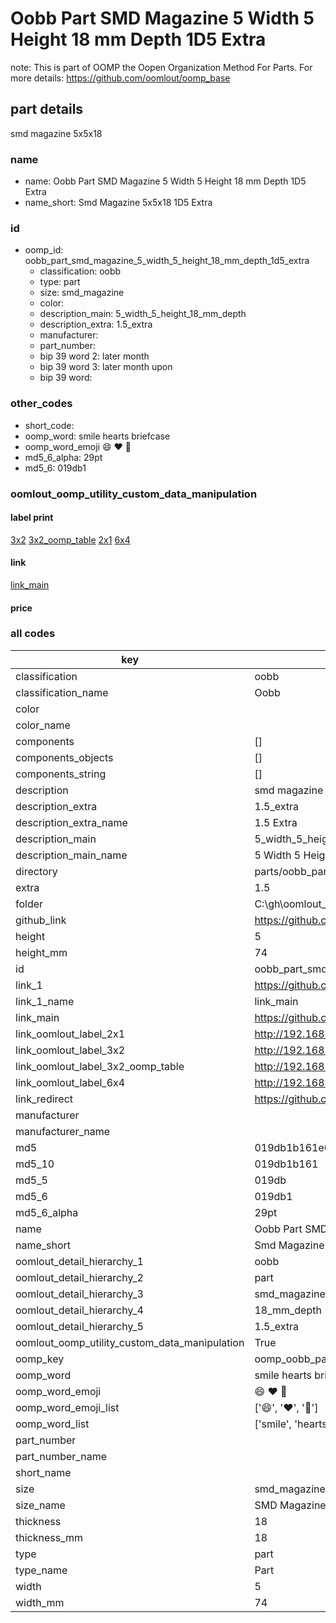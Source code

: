 # Oobb Part SMD Magazine 5 Width 5 Height 18 mm Depth 1D5 Extra  

note: This is part of OOMP the Oopen Organization Method For Parts. For more details: https://github.com/oomlout/oomp_base

##  part details
  



smd magazine 5x5x18



### name
* name: Oobb Part SMD Magazine 5 Width 5 Height 18 mm Depth 1D5 Extra
* name_short: Smd Magazine 5x5x18 1D5 Extra
### id
* oomp_id: oobb_part_smd_magazine_5_width_5_height_18_mm_depth_1d5_extra
  * classification: oobb
  * type: part
  * size: smd_magazine
  * color: 
  * description_main: 5_width_5_height_18_mm_depth
  * description_extra: 1.5_extra
  * manufacturer: 
  * part_number: 
  * bip 39 word 2: later month
  * bip 39 word 3: later month upon
  * bip 39 word: 

### other_codes
* short_code: 
* oomp_word: smile hearts briefcase
* oomp_word_emoji :smile: :hearts: :briefcase:
* md5_6_alpha: 29pt
* md5_6: 019db1






### oomlout_oomp_utility_custom_data_manipulation
#### label print
[3x2](http://192.168.1.245:1112/?label=oomp%2029pt)
[3x2_oomp_table](http://192.168.1.108:1112/?label=oomp%2029pt)
[2x1](http://192.168.1.242:1112/?label=oomp%2029pt)
[6x4](http://192.168.1.55:1112/?label=oomp%2029pt)    

#### link

[link_main](https://github.com/oomlout/oomlout_oobb_version_4_generated_parts/tree/main/navigation_oomp/oobb/part/smd_magazine/5_width_5_height_18_mm_depth/1.5_extra/part)                              

#### price







### all codes 
| key | value |  
| --- | --- |  
| classification | oobb |  
| classification_name | Oobb |  
| color |  |  
| color_name |  |  
| components | [] |  
| components_objects | [] |  
| components_string | [] |  
| description | smd magazine 5x5x18 |  
| description_extra | 1.5_extra |  
| description_extra_name | 1.5 Extra |  
| description_main | 5_width_5_height_18_mm_depth |  
| description_main_name | 5 Width 5 Height 18 mm Depth |  
| directory | parts/oobb_part_smd_magazine_5_width_5_height_18_mm_depth_1d5_extra |  
| extra | 1.5 |  
| folder | C:\gh\oomlout_oobb_version_4_generated_parts\parts\oobb_part_smd_magazine_5_width_5_height_18_mm_depth_1d5_extra |  
| github_link | https://github.com/oomlout/oomlout_oomp_part_src/tree/main/parts/oobb_part_smd_magazine_5_width_5_height_18_mm_depth_1d5_extra |  
| height | 5 |  
| height_mm | 74 |  
| id | oobb_part_smd_magazine_5_width_5_height_18_mm_depth_1d5_extra |  
| link_1 | https://github.com/oomlout/oomlout_oobb_version_4_generated_parts/tree/main/navigation_oomp/oobb/part/smd_magazine/5_width_5_height_18_mm_depth/1.5_extra/part |  
| link_1_name | link_main |  
| link_main | https://github.com/oomlout/oomlout_oobb_version_4_generated_parts/tree/main/navigation_oomp/oobb/part/smd_magazine/5_width_5_height_18_mm_depth/1.5_extra/part |  
| link_oomlout_label_2x1 | http://192.168.1.242:1112/?label=oomp%2029pt |  
| link_oomlout_label_3x2 | http://192.168.1.245:1112/?label=oomp%2029pt |  
| link_oomlout_label_3x2_oomp_table | http://192.168.1.108:1112/?label=oomp%2029pt |  
| link_oomlout_label_6x4 | http://192.168.1.55:1112/?label=oomp%2029pt |  
| link_redirect | https://github.com/oomlout/oomlout_oobb_version_4_generated_parts/tree/main/parts/oobb_smd_magazine_05_05_18_nm_16_mm_tape_width_1_5_mm_tape_thickness_ex_1d5 |  
| manufacturer |  |  
| manufacturer_name |  |  
| md5 | 019db1b161e0dff4079e90a1dde3dbea |  
| md5_10 | 019db1b161 |  
| md5_5 | 019db |  
| md5_6 | 019db1 |  
| md5_6_alpha | 29pt |  
| name | Oobb Part SMD Magazine 5 Width 5 Height 18 mm Depth 1D5 Extra |  
| name_short | Smd Magazine 5x5x18 1D5 Extra |  
| oomlout_detail_hierarchy_1 | oobb |  
| oomlout_detail_hierarchy_2 | part |  
| oomlout_detail_hierarchy_3 | smd_magazine |  
| oomlout_detail_hierarchy_4 | 18_mm_depth |  
| oomlout_detail_hierarchy_5 | 1.5_extra |  
| oomlout_oomp_utility_custom_data_manipulation | True |  
| oomp_key | oomp_oobb_part_smd_magazine_5_width_5_height_18_mm_depth_1d5_extra |  
| oomp_word | smile hearts briefcase |  
| oomp_word_emoji | :smile: :hearts: :briefcase: |  
| oomp_word_emoji_list | [':smile:', ':hearts:', ':briefcase:'] |  
| oomp_word_list | ['smile', 'hearts', 'briefcase'] |  
| part_number |  |  
| part_number_name |  |  
| short_name |  |  
| size | smd_magazine |  
| size_name | SMD Magazine |  
| thickness | 18 |  
| thickness_mm | 18 |  
| type | part |  
| type_name | Part |  
| width | 5 |  
| width_mm | 74 |  
